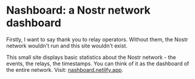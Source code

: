 # Nashboard: a Nostr network dashboard
Firstly, I want to say thank you to relay operators. Without them, the Nostr network wouldn't run and this site wouldn't exist.

This small site displays basic statistics about the Nostr network - the events, the relays, the timestamps. You can think of it as the dashboard of the entire network. Visit: [nashboard.netlify.app](https://nashboard.netlify.app/).